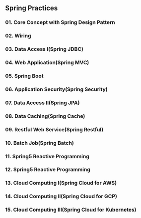 ## Spring Practices

### 01. Core Concept with Spring Design Pattern
### 02. Wiring
### 03. Data Access I(Spring JDBC)
### 04. Web Application(Spring MVC)
### 05. Spring Boot
### 06. Application Security(Spring Security)
### 07. Data Access II(Spring JPA)
### 08. Data Caching(Spring Cache)
### 09. Restful Web Service(Spring Restful)
### 10. Batch Job(Spring Batch)
### 11. Spring5 Reactive Programming
### 12. Spring5 Reactive Programming
### 13. Cloud Computing I(Spring Cloud for AWS)
### 14. Cloud Computing II(Spring Cloud for GCP)
### 15. Cloud Computing III(Spring Cloud for Kubernetes)